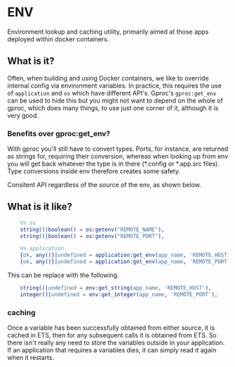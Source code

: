 ENV
===

Environment lookup and caching utility, primarily aimed at those apps deployed within docker containers.

## What is it?

Often, when building and using Docker containers, we like to override internal config via environment variables. In practice, this requires the use of ``` application ``` and  ``` os ``` which have different API's. Gproc's ``` gproc:get_env ``` can be used to hide this but you might not want to depend on the whole of gproc, which does many things, to use just one corner of it, although it is very good.


### Benefits over gproc:get_env?

With gproc you'll still have to convert types. Ports, for instance, are returned as strings for, requiring their conversion, whereas when looking up from env you will get back whatever the type is in there (*.config or *.app.src files). Type conversions inside env therefore creates some safety.

Consitent API regardless of the source of the env, as shown below.


## What is it like?

```erlang
    %% os
    string()|boolean() = os:getenv("REMOTE_NAME"),
    string()|boolean() = os:getenv("REMOTE_PORT"),

    %% application
    {ok, any()}|undefined = application:get_env(app_name, 'REMOTE_HOST'),
    {ok, any()}|undefined = application:get_env(app_name, 'REMOTE_PORT'),
```

This can be replace with the following.

```erlang
    string()|undefined = env:get_string(app_name, 'REMOTE_HOST'),
    integer()|undefined = env:get_integer(app_name, 'REMOTE_PORT'),
```

### caching

Once a variable has been successfully obtained from either source, it is cached in ETS, then for any subsequent calls it is obtained from ETS. So there isn't really any need to store the variables outside in your application. If an application that requires a variables dies, it can simply read it again when it restarts.
